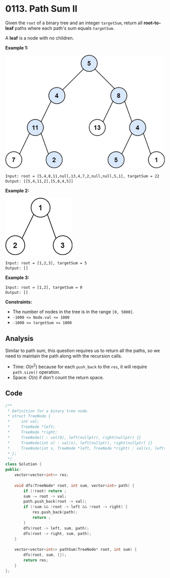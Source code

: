 # 0113. Path Sum II

Given the `root` of a binary tree and an integer `targetSum`, return all **root-to-leaf** paths where each path's sum equals `targetSum`.

A **leaf** is a node with no children.

 

**Example 1:**

![img](resources/113a.jpg)

```
Input: root = [5,4,8,11,null,13,4,7,2,null,null,5,1], targetSum = 22
Output: [[5,4,11,2],[5,8,4,5]]
```

**Example 2:**

![img](resources/113b.jpg)

```
Input: root = [1,2,3], targetSum = 5
Output: []
```

**Example 3:**

```
Input: root = [1,2], targetSum = 0
Output: []
```

 

**Constraints:**

- The number of nodes in the tree is in the range `[0, 5000]`.
- `-1000 <= Node.val <= 1000`
- `-1000 <= targetSum <= 1000`

## Analysis

Similar to path sum, this question requires us to return all the paths, so we need to maintain the path along with the recursion calls.

* Time: $O(n^2)$ because for each `push_back` to the `res`, it will require `path.size()` operation.
* Space: $O(n)$ if don't count the return space.

## Code

```c++
/**
 * Definition for a binary tree node.
 * struct TreeNode {
 *     int val;
 *     TreeNode *left;
 *     TreeNode *right;
 *     TreeNode() : val(0), left(nullptr), right(nullptr) {}
 *     TreeNode(int x) : val(x), left(nullptr), right(nullptr) {}
 *     TreeNode(int x, TreeNode *left, TreeNode *right) : val(x), left(left), right(right) {}
 * };
 */
class Solution {
public:
    vector<vector<int>> res;
    
    void dfs(TreeNode* root, int sum, vector<int> path) {
        if (!root) return ;
        sum -= root -> val;
        path.push_back(root -> val);
        if (!sum && !root -> left && !root -> right) {
            res.push_back(path);
            return ;
        }
        dfs(root -> left, sum, path);
        dfs(root -> right, sum, path);
    }
    
    vector<vector<int>> pathSum(TreeNode* root, int sum) {
        dfs(root, sum, {});
        return res;
    }
};
```

